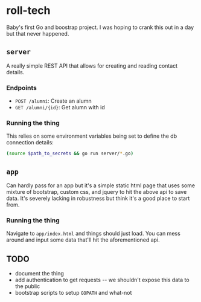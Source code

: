 # roll-tech
Baby's first Go and boostrap project. I was hoping to crank this out in a day but that never happened.

## `server`
A really simple REST API that allows for creating and reading contact details.

### Endpoints

- `POST /alumni`: Create an alumn
- `GET /alumni/{id}`: Get alumn with id

### Running the thing
This relies on some environment variables being set to define the db connection details:

``` sh
(source $path_to_secrets && go run server/*.go)
```

## `app`
Can hardly pass for an app but it's a simple static html page that uses some mixture of bootstrap,
custom css, and jquery to hit the above api to save data. It's severely lacking in robustness but
think it's a good place to start from.

### Running the thing
Navigate to `app/index.html` and things should just load. You can mess around and input some data that'll
hit the aforementioned api.


## TODO
- document the thing
- add authentication to get requests -- we shouldn't expose this data to the public
- bootstrap scripts to setup `GOPATH` and what-not
